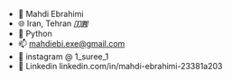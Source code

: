 - 👋 Mahdi Ebrahimi
- 🌐 Iran, Tehran ***🇮🇷***
- 🐍 Python
- 📫 mahdiebi.exe@gmail.com
- 📱 instagram @ 1_suree_1
- 📱 Linkedin  linkedin.com/in/mahdi-ebrahimi-23381a203

<!---
mahdi-ebrahimi-per/mahdi-ebrahimi-per is a ✨ special ✨ repository because its `README.md` (this file) appears on your GitHub profile.
You can click the Preview link to take a look at your changes.
--->

